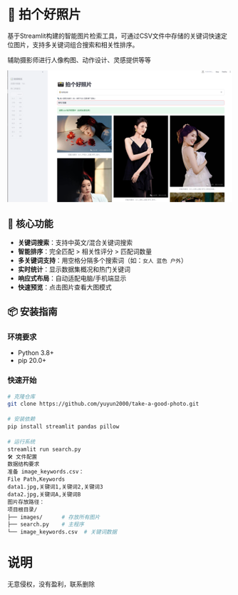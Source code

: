 # 📸 拍个好照片

基于Streamlit构建的智能图片检索工具，可通过CSV文件中存储的关键词快速定位图片，支持多关键词组合搜索和相关性排序。

辅助摄影师进行人像构图、动作设计、灵感提供等等


![Demo Screenshot](./assets/demo.png)

## 🚀 核心功能

- **关键词搜索**：支持中英文/混合关键词搜索
- **智能排序**：完全匹配 > 相关性评分 > 匹配词数量
- **多关键词支持**：用空格分隔多个搜索词（如：`女人 蓝色 户外`）
- **实时统计**：显示数据集概况和热门关键词
- **响应式布局**：自动适配电脑/手机端显示
- **快速预览**：点击图片查看大图模式

## 📦 安装指南

### 环境要求
- Python 3.8+
- pip 20.0+

### 快速开始
```bash
# 克隆仓库
git clone https://github.com/yuyun2000/take-a-good-photo.git

# 安装依赖
pip install streamlit pandas pillow

# 运行系统
streamlit run search.py
🛠 文件配置
数据结构要求
准备 image_keywords.csv：
File Path,Keywords
data1.jpg,关键词1,关键词2,关键词3
data2.jpg,关键词A,关键词B
图片存放路径：
项目根目录/
├── images/      # 存放所有图片
├── search.py    # 主程序
└── image_keywords.csv  # 关键词数据
```

# 说明
无意侵权，没有盈利，联系删除